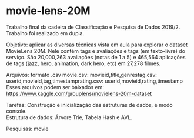 # movie-lens-20M
Trabalho final da cadeira de Classificação e Pesquisa de Dados 2019/2. Trabalho foi
realizado em dupla.

Objetivo: aplicar as diversas técnicas vista em aula para explorar o dataset MovieLens 20M. Nele contém tags e avaliações e tags (em texto-livre) do serviço. São 20,000,263 avaliações (notas de 1 a 5) e 465,564 aplicações de tags (jazz, hero, animation, dark hero, etc) em 27,278 filmes.

Arquivos: formato .csv																																																						movie.csv: movieid,title,genrestag.csv: userid,movieid,tag,timestamprating.csv: userid,movieid,rating,timestamp
Esses arquivos podem ser baixados em: https://www.kaggle.com/grouplens/movielens-20m-dataset

Tarefas: Construção e inicialização das estruturas de dados, e modo console.                                                               
Estrutura de dados: Árvore Trie, Tabela Hash e AVL.                                                                                       

Pesquisas:
movie <title or prefix>: retorna a lista de filmes com esse prefixo e para cada filme o genero, avaliaçaão média e número de avaliações. 
(implementada somente para confirmar se o filme esta no dataset, sem pesquisa).

user <useID>: retorna a lista de filmes avaliações pelo usuários e para cada filme mostrar a nota dada pelo usuário, a média global e a contagem de avaliações.

top<N> '<genre>' - retorna os N filmes com melhores notas de um dado gênero com no mínimo 1000 avaliações.

tags <list of tags> - retorna para cada lista de tags dada, a pesquisa deve apresentar a lista de filmes que estão associados a essas tags.
ex: tags 'hero' 'marvel'

(erro: filmes com diferentes tags sao retornados da pesquisa)

